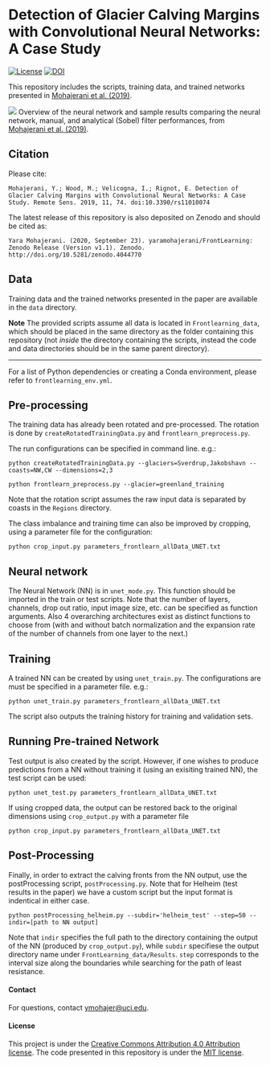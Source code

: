 Detection of Glacier Calving Margins with Convolutional Neural Networks: A Case Study
====================

[![License](https://img.shields.io/badge/license-MIT-green.svg)](https://github.com/yaramohajerani/FrontLearning/blob/master/LICENSE)
[![DOI](https://zenodo.org/badge/128992682.svg)](https://zenodo.org/badge/latestdoi/128992682)

This repository includes the scripts, training data, and trained networks presented in [Mohajerani et al. (2019)](https://doi.org/10.3390/rs11010074). 

![](./remotesensing-11-00074-ag.png)
Overview of the neural network and sample results comparing the neural network, manual, and analytical (Sobel) filter performances, from [Mohajerani et al. (2019)](https://doi.org/10.3390/rs11010074).


## Citation
Please cite:
```
Mohajerani, Y.; Wood, M.; Velicogna, I.; Rignot, E. Detection of Glacier Calving Margins with Convolutional Neural Networks: A Case Study. Remote Sens. 2019, 11, 74. doi:10.3390/rs11010074
```

The latest release of this repository is also deposited on Zenodo and should be cited as:
```
Yara Mohajerani. (2020, September 23). yaramohajerani/FrontLearning: Zenodo Release (Version v1.1). Zenodo. http://doi.org/10.5281/zenodo.4044770
```

## Data
Training data and the trained networks presented in the paper are available in the `data` directory.

**Note** The provided scripts assume all data is located in ```Frontlearning_data```, which should be placed in the same directory as the folder containing this repository (not *inside* the directory containing the scripts, instead the code and data directories should be in the same parent directory).

---
For a list of Python dependencies or creating a Conda environment, please refer to `frontlearning_env.yml`.

## Pre-processing
The training data has already been rotated and pre-processed. The rotation is done by 
`createRotatedTrainingData.py`
and
`frontlearn_preprocess.py`.

The run configurations can be specified in command line. e.g.:
```
python createRotatedTrainingData.py --glaciers=Sverdrup,Jakobshavn --coasts=NW,CW --dimensions=2,3

python frontlearn_preprocess.py --glacier=greenland_training
```
Note that the rotation script assumes the raw input data is separated by coasts in the ```Regions``` directory.

The class imbalance and training time can also be improved by cropping, using a parameter file for the configuration:
```
python crop_input.py parameters_frontlearn_allData_UNET.txt
```

## Neural network
The Neural Network (NN) is in ```unet_mode.py```. This function should be imported in the train or test scripts. Note that the number of layers, channels, drop out ratio, input image size, etc. can be specified as function arguments. Also 4 overarching architectures exist as distinct functions to choose from (with and without batch normalization and the expansion rate of the number of channels from one layer to the next.)

## Training
A trained NN can be created by using `unet_train.py`. The configurations are must be specified in a parameter file. e.g.:
```
python unet_train.py parameters_frontlearn_allData_UNET.txt
``` 
The script also outputs the training history for training and validation sets.

## Running Pre-trained Network 
Test output is also created by the script. However, if one wishes to produce predictions from a NN without training it (using an exisiting trained NN), the test script can be used:
```
python unet_test.py parameters_frontlearn_allData_UNET.txt
``` 
If using cropped data, the output can be restored back to the original dimensions using `crop_output.py` with a parameter file
```
python crop_input.py parameters_frontlearn_allData_UNET.txt
```

## Post-Processing
Finally, in order to extract the calving fronts from the NN output, use the postProcessing script, ```postProcessing.py```.
Note that for Helheim (test results in the paper) we have a custom script but the input format is indentical in either case.
```
python postProcessing_helheim.py --subdir='helheim_test' --step=50 --indir=[path to NN output]
```
Note that ```indir``` specifies the full path to the directory containing the output of the NN (produced by ```crop_output.py```), while ```subdir``` specifiese the output directory name under 
```FrontLearning_data/Results```. ```step``` corresponds to the interval size along the boundaries while searching for the path of least resistance.

#### Contact
For questions, contact [ymohajer@uci.edu](mailto:ymohajer@uci.edu).

#### License
This project is under the [Creative Commons Attribution 4.0 Attribution license](https://creativecommons.org/licenses/by/4.0/). The code presented in this repository is under the [MIT license](LICENSE).
